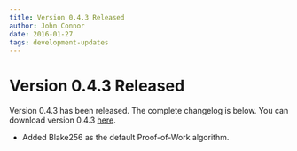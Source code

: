 ```yaml
---
title: Version 0.4.3 Released
author: John Connor
date: 2016-01-27
tags: development-updates
---
```

# Version 0.4.3 Released
Version 0.4.3 has been released. The complete changelog is below. You can
download version 0.4.3 [here](https://vcash.info/downloads).

- Added Blake256 as the default Proof-of-Work algorithm.
